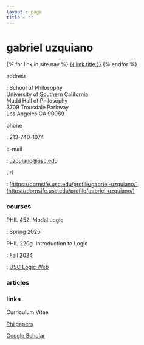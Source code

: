 ```yaml
---
layout : page
title : ""
---
```


# gabriel uzquiano

<!-- Navigation Links -->

<nav>
  {% for link in site.nav %}
    <a href="{{ link.url | relative_url }}">{{ link.title }}</a>
  {% endfor %}
</nav>

address

:	School of Philosophy<br/>University of Southern California<br/>Mudd Hall of Philosophy<br/>3709 Trousdale Parkway<br/>Los Angeles CA 90089

phone

:	 213-740-1074

e-mail

: 	uzquiano@usc.edu

url

: 	[https://dornsife.usc.edu/profile/gabriel-uzquiano/](https://dornsife.usc.edu/profile/gabriel-uzquiano/)

### courses

PHIL 452. Modal Logic

:	Spring 2025

PHIL 220g. Introduction to Logic

:	[Fall 2024](https://gabriel-uzquiano.github.io/courses/220)

:	[USC Logic Web](https://dornsife.usc.edu/usclogicweb/)



### articles



### links

Curriculum Vitae

[Philpapers](https://philpeople.org/profiles/gabriel-uzquiano)

[Google Scholar](https://scholar.google.com/citations?user=GxskpHAAAAAJ&hl=en)